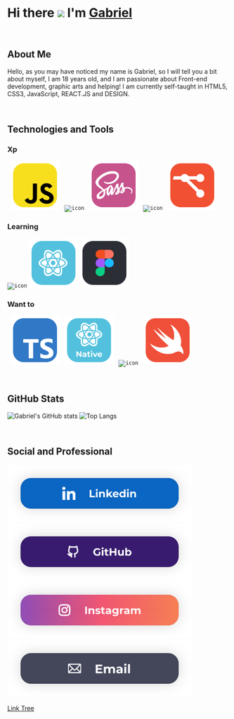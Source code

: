 # Hi there <img src=".GitHub/Hi.gif" width="38px"> I'm [Gabriel](https://cutt.ly/stwgabriel)

<br>

## About Me

Hello, as you may have noticed my name is Gabriel, so I will tell you a bit about myself, I am 18 years old, and I am passionate about Front-end development, graphic arts and helping! I am currently self-taught in HTML5, CSS3, JavaScript, REACT.JS and DESIGN.


<br>

## Technologies and Tools

### Xp

<code title='Javascript'> ![icon](https://github.com/StwGabriel/Assets/blob/main/icons/javascript-icon.svg)</code>
<code title='CSS 3'> ![icon](https://github.com/StwGabriel/Assets/blob/main/icons/css3-icon.svg)</code>
<code title='Sass'> ![icon](https://github.com/StwGabriel/Assets/blob/main/icons/sass-icon.svg)</code>
<code title='HTML 5'> ![icon](https://github.com/StwGabriel/Assets/blob/main/icons/html5-icon.svg)</code>
<code title='Git'> ![icon](https://github.com/StwGabriel/Assets/blob/main/icons/git-icon.svg)</code>

### Learning

<code title='Node.Js'>![icon](https://github.com/stwgabriel/assets/blob/main/icons/node-js-icon.svg)</code>
<code title='React'>![icon](https://github.com/StwGabriel/Assets/blob/main/icons/react-icon.svg)</code>
<code title='Figma'>![icon](https://github.com/StwGabriel/Assets/blob/main/icons/figma-icon.svg)</code>

### Want to

<code title='Typescript'> ![icon](https://github.com/StwGabriel/Assets/blob/main/icons/typescript-icon.svg)</code>
<code title='React Native'> ![icon](https://github.com/StwGabriel/Assets/blob/main/icons/react-native-icon.svg)</code>
<code title='Next'> ![icon](https://github.com/StwGabriel/Assets/blob/main/icons/next-icon.svg)</code>
<code title='Swift'> ![icon](https://github.com/StwGabriel/Assets/blob/main/icons/swift-icon.svg)</code>

<br>

## GitHub Stats

![Gabriel's GitHub stats](https://github-readme-stats.vercel.app/api?username=StwGabriel&show_icons=true&theme=vue-dark) ![Top Langs](https://github-readme-stats.vercel.app/api/top-langs/?username=StwGabriel&layout=compact&theme=vue-dark)

<br>

## Social and Professional

   [![shield](https://github.com/StwGabriel/Assets/blob/main/readme-shields/linkedin-shield.svg)](https://www.linkedin.com/in/stwgabriel/)
   [![shield](https://github.com/StwGabriel/Assets/blob/main/readme-shields/github-shield.svg)](https://github.com/StwGabriel)
   [![shield](https://github.com/StwGabriel/Assets/blob/main/readme-shields/instagram-shield.svg)](https://www.instagram.com/stwgabriel/)
   [![shield](https://github.com/StwGabriel/Assets/blob/main/readme-shields/email-shield.svg)](mailto:gabrielstw@pm.me?Subject=Vim%20Pelo%20GitHub)

[ Link Tree ](https://cutt.ly/stwgabriel)
